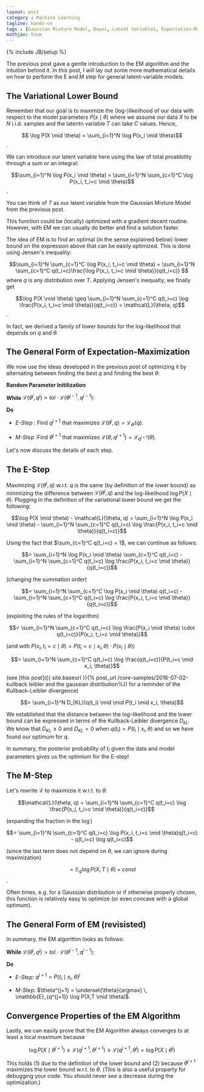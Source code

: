```yaml
---
layout: post
category : Machine Learning
tagline: hands-on
tags : [Gaussian Mixture Model, Bayes, Latent Variables, Expectation-Maximization, Kullback-Leibler, Posterior]
mathjax: true
---
```

{% include JB/setup %}

The previous post gave a gentle introduction to the EM algorithm and the intuition behind it. 
In this post, I will lay out some more mathematical details on how to perform the E and M step for general latent-variable models.

## The Variational Lower Bound

Remember that our goal is to maximize the (log-)likelihood of our data with respect to the model parameters $P(x \mid \theta)$ where we assume our data $X$ to be $N$ i.i.d. samples and the latentn variable $T$ can take $C$ values. Hence,

$$ \log P(X \mid \theta) = \sum_{i=1}^N \log P(x_i \mid \theta)$$. 

We can introduce our latent variable here using the law of total proabbility through a sum or an integral:

$$\sum_{i=1}^N \log P(x_i \mid \theta) = \sum_{i=1}^N \sum_{c=1}^C \log P(x_i, t_i=c \mid \theta)$$. 

You can think of $T$ as our latent variable from the Gaussian Mixture Model from the previous post.

This function could be (locally) optimized with a gradient decent routine. However, with EM we can usually do better and find a solution faster.

The idea of EM is to find an optimal (in the sense explained below) lower bound on the expression above that can be easily optimized. This is done using Jensen's inequality:

$$\sum_{i=1}^N \sum_{c=1}^C \log P(x_i, t_i=c \mid \theta) = \sum_{i=1}^N \sum_{c=1}^C q(t_i=c)\frac{\log P(x_i, t_i=c \mid \theta)}{q(t_i=c)} $$ where $q$ is any distribution over $T$.
Applying Jensen's inequalty, we finally get

$$\log P(X \mid \theta) \geq \sum_{i=1}^N \sum_{c=1}^C q(t_i=c) \log \frac{P(x_i, t_i=c \mid \theta)}{q(t_i=c)} = \mathcal{L}(\theta, q)$$.

In fact, we derived a family of lower bounds for the log-likelihood that depends on $q$ and $\theta$. 

## The General Form of Expectation-Maximization

We now use the ideas developed in the previous post of optimizing it by alternating between finding the best $q$ and finding the best $\theta$: 

**Random Parameter Initilization**

**While** $\mathcal{L}(\theta^j, q^j) > tol \cdot \mathcal{L}(\theta^{j-1}, q^{j-1})$:

**Do**

 - *E-Step* : Find $q^{j+1}$ that maximizes $\mathcal{L}(\theta^j, q) = \mathcal{L}_{\theta^j}(q)$. 

 - *M-Step* :Find $\theta^{j+1}$ that maximizes $\mathcal{L}(\theta, q^{j+1}) = \mathcal{L}_{q^{j+1}}(\theta)$.


Let's now discuss the details of each step.

## The E-Step

Maximizing $\mathcal{L}(\theta^j, q)$ w.r.t. $q$ is the same (by definition of the lower bound) as minimizing the difference between $\mathcal{L}(\theta^j, q)$ and the log-likelihood $\log P(X \mid \theta)$. Plugging in the definition of the variational lower bound we get the following:

$$\log P(X \mid \theta) - \mathcal{L}(\theta, q) = \sum_{i=1}^N \log P(x_i \mid \theta) - \sum_{i=1}^N \sum_{c=1}^C q(t_i=c) \log \frac{P(x_i, t_i=c \mid \theta)}{q(t_i=c)}$$ 

Using the fact that $\sum_{c=1}^C q(t_i=c) = 1$, we can continue as follows:

$$= \sum_{i=1}^N \log P(x_i \mid \theta) \sum_{c=1}^C q(t_i=c) - \sum_{i=1}^N \sum_{c=1}^C q(t_i=c) \log \frac{P(x_i, t_i=c \mid \theta)}{q(t_i=c)}$$

(changing the summation order)

$$= \sum_{i=1}^N  \sum_{c=1}^C \log P(x_i \mid \theta) q(t_i=c) - \sum_{i=1}^N \sum_{c=1}^C q(t_i=c) \log \frac{P(x_i, t_i=c \mid \theta)}{q(t_i=c)}$$

(exploiting the rules of the logarithm)

$$= \sum_{i=1}^N  \sum_{c=1}^C q(t_i=c) \log \frac{P(x_i \mid \theta) \cdot q(t_i=c)}{P(x_i, t_i=c \mid \theta)}$$

(and with $P(x_i, t_i=c \mid \theta) = P(t_i=c \mid x_i, \theta) \cdot P(x_i \mid \theta)$)

$$= \sum_{i=1}^N  \sum_{c=1}^C q(t_i=c) \log \frac{q(t_i=c)}{P(t_i=c \mid x_i, \theta)}$$

(see [this post]({{ site.baseurl }}{% post_url /core-samples/2016-07-02-kullback leibler and the gaussian distribution%}) for a reminder of the Kullback-Leibler divergence)

$$= \sum_{i=1}^N  D_{KL}(q(t_i) \mid \mid P(t_i \mid x_i, \theta)$$

We established that the distance between the log-likelihood and the lower bound can be expressed in terms of the Kullback-Leibler divergence $D_{kL}$. We know that $D_{KL} \geq 0$ and $D_{KL}=0$ when $q(t_i) = P(t_i \mid x_i, \theta)$ and so we have found our optimum for $q$.

In summary, the posterior probability of $t_i$ given the data and model parameters gives us the optimium for the E-step!

## The M-Step

Let's rewrite $\mathcal{L}$ to maximizie it w.r.t. to $\theta$:

$$\mathcal{L}(\theta, q) = \sum_{i=1}^N  \sum_{c=1}^C q(t_i=c) \log \frac{P(x_i, t_i=c \mid \theta)}{q(t_i=c)}$$

(expanding the fraction in the $\log$)

$$= \sum_{i=1}^N  \sum_{c=1}^C q(t_i=c) \log P(x_i, t_i=c \mid \theta)q(t_i=c) - q(t_i=c) \log q(t_i=c)$$

(since the last term does not depend on $\theta$, we can ignore during maximization)

$$= \mathbb{E}_q \log P(X,T \mid \theta) + const$$.

Often times, e.g. for a Gaussian distribution or if otherwise properly chosen, this function is relatively easy to optimize (or even concave with a global optimum). 

## The General Form of EM (revisisted)

In summary, the EM algorithm looks as follows:

**While** $\mathcal{L}(\theta^j, q^j) > tol \cdot \mathcal{L}(\theta^{j-1}, q^{j-1})$:

**Do**

- *E-Step*: $q^{j+1} = P(t_i \mid x_i, \theta)^j$

- *M-Step*: $\theta^{j+1} = \underset{\theta}{argmax} \, \mathbb{E}_{q^{j+1}} \log P(X,T \mid \theta)$.

## Convergence Properties of the EM Algorithm

Lastly, we can easily prove that the EM Algorithm always converges to at least a local maximum because

$$\log P(X \mid \theta^{j+1}) \geq \mathcal{L}(q^{j+1}, \theta^{j+1}) \geq \mathcal{L}(q^{j+1}, \theta^j) = \log P(X \mid \theta^j)$$

This holds (1) due to the definition of the lower bound and (2) because $\theta^{j+1}$ maximizes the lower bound w.r.t. to $\theta$. (This is also a useful property for debugging your code. You should never see a decrease during the optimization.)
